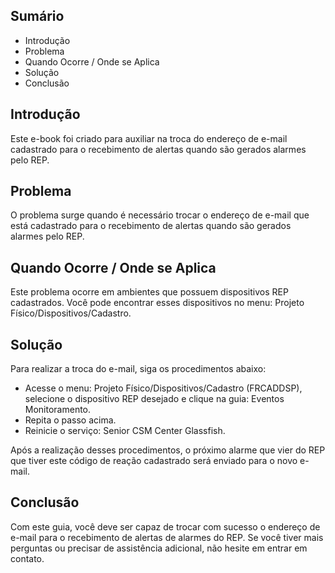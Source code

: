 ## Sumário

- Introdução
- Problema
- Quando Ocorre / Onde se Aplica
- Solução
- Conclusão

## Introdução

Este e-book foi criado para auxiliar na troca do endereço de e-mail cadastrado para o recebimento de alertas quando são gerados alarmes pelo REP.

## Problema

O problema surge quando é necessário trocar o endereço de e-mail que está cadastrado para o recebimento de alertas quando são gerados alarmes pelo REP.

## Quando Ocorre / Onde se Aplica

Este problema ocorre em ambientes que possuem dispositivos REP cadastrados. Você pode encontrar esses dispositivos no menu: Projeto Físico/Dispositivos/Cadastro.

## Solução

Para realizar a troca do e-mail, siga os procedimentos abaixo:

- Acesse o menu: Projeto Físico/Dispositivos/Cadastro (FRCADDSP), selecione o dispositivo REP desejado e clique na guia: Eventos Monitoramento.
- Repita o passo acima.
- Reinicie o serviço: Senior CSM Center Glassfish.

Após a realização desses procedimentos, o próximo alarme que vier do REP que tiver este código de reação cadastrado será enviado para o novo e-mail.

## Conclusão

Com este guia, você deve ser capaz de trocar com sucesso o endereço de e-mail para o recebimento de alertas de alarmes do REP. Se você tiver mais perguntas ou precisar de assistência adicional, não hesite em entrar em contato.
